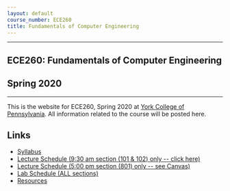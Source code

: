 ```yaml
---
layout: default
course_number: ECE260
title: Fundamentals of Computer Engineering
---
```


--- --- --- --- --- --- --- --- --- --- --- --- --- --- --- --- --- --- --- --- --- --- --- ---

## ECE260: Fundamentals of Computer Engineering

## Spring 2020

--- --- --- --- --- --- --- --- --- --- --- --- --- --- --- --- --- --- --- --- --- --- --- ---

This is the website for ECE260, Spring 2020 at [York College of Pennsylvania](http://www.ycp.edu).
All information related to the course will be posted here.

## Links

* [Syllabus](syllabus.html)
* [Lecture Schedule (9:30 am section (101 & 102) only -- click here)](schedule_lecture.html)
* [Lecture Schedule (5:00 pm section (801) only -- see Canvas)](https://ycp.instructure.com/courses/2212)
* [Lab Schedule (ALL sections)](schedule_lab.html)
* [Resources](resources/index.html)
